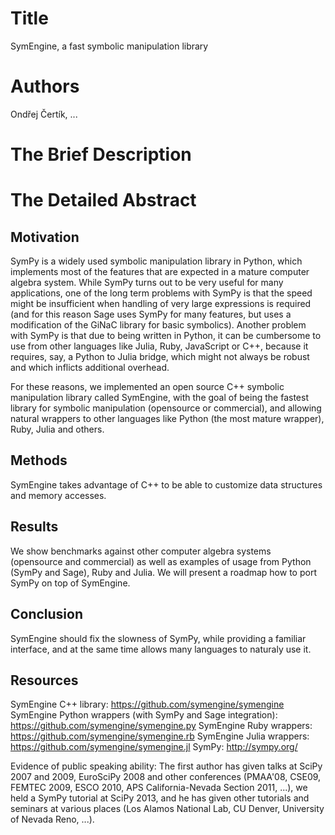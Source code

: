 # Title

SymEngine, a fast symbolic manipulation library

# Authors

Ondřej Čertík, ...

# The Brief Description

# The Detailed Abstract

## Motivation

SymPy is a widely used symbolic manipulation library in Python, which
implements most of the features that are expected in a mature computer algebra
system. While SymPy turns out to be very useful for many applications, one of
the long term problems with SymPy is that the speed might be insufficient when
handling of very large expressions is required (and for this reason Sage uses
SymPy for many features, but uses a modification of the GiNaC library for basic
symbolics). Another problem with SymPy is that due to being written in Python,
it can be cumbersome to use from other languages like Julia, Ruby, JavaScript
or C++, because it requires, say, a Python to Julia bridge, which might not
always be robust and which inflicts additional overhead.

For these reasons, we implemented an open source C++ symbolic manipulation
library called SymEngine, with the goal of being the fastest library for
symbolic manipulation (opensource or commercial), and allowing natural wrappers
to other languages like Python (the most mature wrapper), Ruby, Julia and
others.

## Methods

SymEngine takes advantage of C++ to be able to customize data structures and
memory accesses.

## Results

We show benchmarks against other computer algebra systems (opensource and
commercial) as well as examples of usage from Python (SymPy and Sage), Ruby and
Julia. We will present a roadmap how to port SymPy on top of SymEngine.

## Conclusion

SymEngine should fix the slowness of SymPy, while providing a familiar
interface, and at the same time allows many languages to naturaly use it.

## Resources

SymEngine C++ library: https://github.com/symengine/symengine
SymEngine Python wrappers (with SymPy and Sage integration): https://github.com/symengine/symengine.py
SymEngine Ruby wrappers: https://github.com/symengine/symengine.rb
SymEngine Julia wrappers: https://github.com/symengine/symengine.jl
SymPy: http://sympy.org/

Evidence of public speaking ability: The first author has given talks at SciPy
2007 and 2009, EuroSciPy 2008 and other conferences (PMAA'08, CSE09, FEMTEC
2009, ESCO 2010, APS California-Nevada Section 2011, ...), we held a SymPy
tutorial at SciPy 2013, and he has given other tutorials and seminars at
various places (Los Alamos National Lab, CU Denver, University of Nevada Reno,
...).
